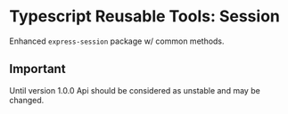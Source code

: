 # Typescript Reusable Tools: Session

Enhanced `express-session` package w/ common methods.

## Important

Until version 1.0.0 Api should be considered as unstable and may be changed.

